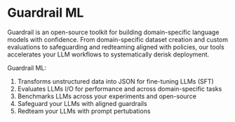 # Guardrail ML 

Guardrail is an open-source toolkit for building domain-specific language models with confidence. From domain-specific dataset creation and custom evaluations to safeguarding and redteaming aligned with policies, our tools accelerates your LLM workflows to systematically derisk deployment.

Guardrail ML:
1. Transforms unstructured data into JSON for fine-tuning LLMs (SFT)
2. Evaluates LLMs I/O for performance and across domain-specific tasks
3. Benchmarks LLMs across your experiments and open-source 
4. Safeguard your LLMs with aligned guardrails 
5. Redteam your LLMs with prompt pertubations

